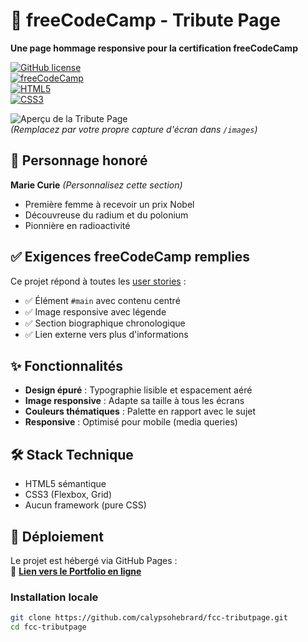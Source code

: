 # 🌟 freeCodeCamp - Tribute Page  
**Une page hommage responsive pour la certification freeCodeCamp**  

[![GitHub license](https://img.shields.io/github/license/calypsohebrard/fcc-tributepage?style=flat-square)](LICENSE)  
[![freeCodeCamp](https://img.shields.io/badge/freeCodeCamp-0A0A23?style=flat-square&logo=freecodecamp&logoColor=white)](https://www.freecodecamp.org/learn/2022/responsive-web-design/)  
[![HTML5](https://img.shields.io/badge/HTML5-E34F26?style=flat-square&logo=html5&logoColor=white)](https://developer.mozilla.org/fr/docs/Web/HTML)  
[![CSS3](https://img.shields.io/badge/CSS3-1572B6?style=flat-square&logo=css3&logoColor=white)](https://developer.mozilla.org/fr/docs/Web/CSS)  

![Aperçu de la Tribute Page](https://raw.githubusercontent.com/calypsohebrard/fcc-tributepage/main/images/screenshot.png)  
*(Remplacez par votre propre capture d'écran dans `/images`)*  

## 📌 Personnage honoré  
**Marie Curie** *(Personnalisez cette section)*  
- Première femme à recevoir un prix Nobel  
- Découvreuse du radium et du polonium  
- Pionnière en radioactivité  

## ✅ Exigences freeCodeCamp remplies  
Ce projet répond à toutes les [user stories](https://www.freecodecamp.org/learn/2022/responsive-web-design/build-a-tribute-page-project/build-a-tribute-page) :  
- ✅ Élément `#main` avec contenu centré  
- ✅ Image responsive avec légende  
- ✅ Section biographique chronologique  
- ✅ Lien externe vers plus d'informations  

## ✨ Fonctionnalités  
- **Design épuré** : Typographie lisible et espacement aéré  
- **Image responsive** : Adapte sa taille à tous les écrans  
- **Couleurs thématiques** : Palette en rapport avec le sujet  
- **Responsive** : Optimisé pour mobile (media queries)  

## 🛠 Stack Technique  
- HTML5 sémantique
- CSS3 (Flexbox, Grid)
- Aucun framework (pure CSS)
## 🚀 Déploiement  
Le projet est hébergé via GitHub Pages :  
🔗 **[Lien vers le Portfolio en ligne](https://calypsohebrard.github.io/fcc-tributpage/)**  

### Installation locale  
```bash
git clone https://github.com/calypsohebrard/fcc-tributpage.git  
cd fcc-tributpage
